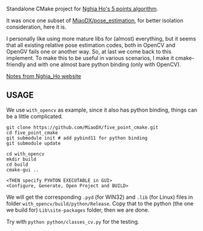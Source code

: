 Standalone CMake project for [Nghia Ho's 5 points algorithm](http://nghiaho.com/?p=1675).

It was once one subset of [MiaoDX/pose_estimation](https://github.com/MiaoDX/pose_estimation), for better isolation consideration, here it is.

I personally like using more mature libs for (almost) everything, but it seems that all existing relative pose estimation codes, both in OpenCV and OpenGV fails one or another way. So, at last we come back to this implement. To make this to be useful in various scenarios, I make it cmake-friendly and with one almost bare python binding (only with OpenCV).

[Notes from Nghia_Ho website](Notes_of_Nghia_Ho.md)

## USAGE

We use `with_opencv` as example, since it also has python binding, things can be a little complicated.

``` vi
git clone https://github.com/MiaoDX/five_point_cmake.git
cd five_point_cmake
git submodule init # add pybind11 for python binding
git submodule update

cd with_opencv
mkdir build
cd build
cmake-gui ..

<THEN specify PYHTON EXECUTABLE in GUI>
<Configure, Generate, Open Project and BUILD>
```

We will get the corresponding `.pyd` (for WIN32) and `.lib` (for Linux) files in folder `with_opencv/build/python/Release`. Copy that to the python (the one we build for) `Lib\site-packages` folder, then we are done.

Try with `python python/classes_cv.py` for the testing.